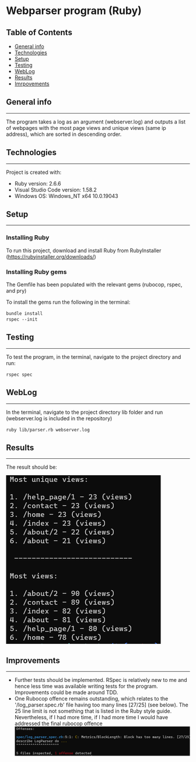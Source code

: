 # Webparser program (Ruby)

## Table of Contents
* [General info](#general-info)
* [Technologies](#technologies)
* [Setup](#setup)
* [Testing](#testing)
* [WebLog](#weblog)
* [Results](#results)
* [Imrpovements](#improvements)

## General info
---
The program takes a log as an argument (webserver.log) and outputs a list of webpages with the most page views and unique views (same ip address), which are sorted in descending order.

## Technologies
---
Project is created with:
* Ruby version: 2.6.6
* Visual Studio Code version: 1.58.2
* Windows OS: Windows_NT x64 10.0.19043

## Setup
---
### Installing Ruby 
To run this project, download and install Ruby from RubyInstaller (https://rubyinstaller.org/downloads/)

### Installing Ruby gems
The Gemfile has been populated with the relevant gems (rubocop, rspec, and pry)

To install the gems run the following in the terminal: 

```
bundle install 
rspec --init
```

## Testing
---
To test the program, in the terminal, navigate to the project directory and run:

```
rspec spec
```

## WebLog
---
In the terminal, navigate to the project directory lib folder and run (webserver.log is included in the repository)

```
ruby lib/parser.rb webserver.log
```

## Results 
---
The result should be:

![Result](images/Result.PNG "Result")

## Improvements
---
* Further tests should be implemented. RSpec is relatively new to me and hence less time was available writing tests for the program. Improvements could be made around TDD. 
* One Rubocop offence remains outstanding, which relates to the '/log_parser.spec.rb' file having too many lines [27/25] (see below). The 25 line limit is not something that is listed in the Ruby style guide. Nevertheless, if I had more time, if I had more time I would have addressed the final rubocop offence
![Lines](images/Lines.PNG "Lines")
